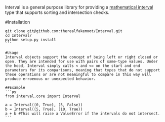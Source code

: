 Interval is a general purpose library for providing a [mathematical interval](http://en.wikipedia.org/wiki/Interval_(mathematics)) type that supports sorting and intersection checks.

#Installation
````
git clone git@github.com:therealfakemoot/Interval.git
cd Interval/
python setup.py install
```

#Usage
Interval objects support the concept of being left or right closed or open. They are intended for use with pairs of same-type values. Under the hood, Interval simply calls < and <= on the start and end parameters for its comparisons, meaning that types that do not support these operations or are not meaningful to compare in this way will produce erroenous or unexpected behavior.

##Example
```py
from interval.core import Interval

a = Interval((0, True), (5, False))
b = Interval((5, True), (10, True))
a + b #This will raise a ValueError if the intervals do not intersect.
```
